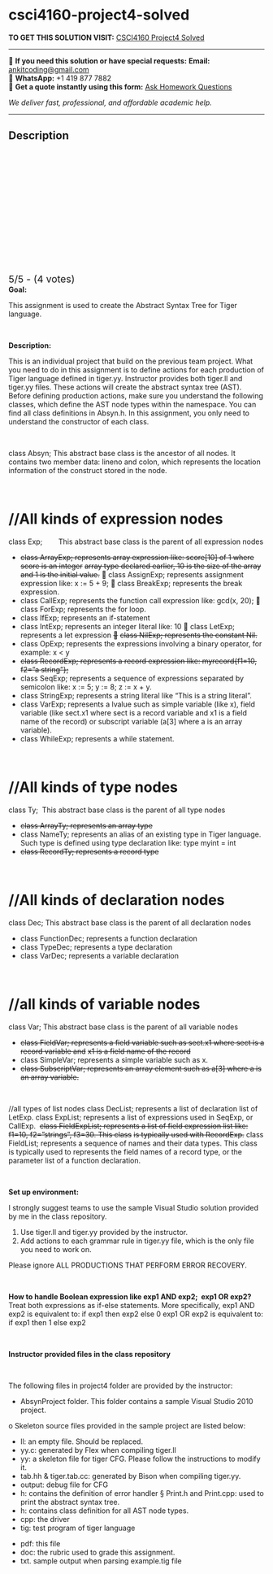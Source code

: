 # csci4160-project4-solved
**TO GET THIS SOLUTION VISIT:** [CSCI4160 Project4 Solved](https://www.ankitcodinghub.com/product/csci4160-project4-solved/)


---

📩 **If you need this solution or have special requests:** **Email:** ankitcoding@gmail.com  
📱 **WhatsApp:** +1 419 877 7882  
📄 **Get a quote instantly using this form:** [Ask Homework Questions](https://www.ankitcodinghub.com/services/ask-homework-questions/)

*We deliver fast, professional, and affordable academic help.*

---

<h2>Description</h2>



<div class="kk-star-ratings kksr-auto kksr-align-center kksr-valign-top" data-payload="{&quot;align&quot;:&quot;center&quot;,&quot;id&quot;:&quot;28202&quot;,&quot;slug&quot;:&quot;default&quot;,&quot;valign&quot;:&quot;top&quot;,&quot;ignore&quot;:&quot;&quot;,&quot;reference&quot;:&quot;auto&quot;,&quot;class&quot;:&quot;&quot;,&quot;count&quot;:&quot;4&quot;,&quot;legendonly&quot;:&quot;&quot;,&quot;readonly&quot;:&quot;&quot;,&quot;score&quot;:&quot;5&quot;,&quot;starsonly&quot;:&quot;&quot;,&quot;best&quot;:&quot;5&quot;,&quot;gap&quot;:&quot;4&quot;,&quot;greet&quot;:&quot;Rate this product&quot;,&quot;legend&quot;:&quot;5\/5 - (4 votes)&quot;,&quot;size&quot;:&quot;24&quot;,&quot;title&quot;:&quot;CSCI4160 Project4 Solved&quot;,&quot;width&quot;:&quot;138&quot;,&quot;_legend&quot;:&quot;{score}\/{best} - ({count} {votes})&quot;,&quot;font_factor&quot;:&quot;1.25&quot;}">

<div class="kksr-stars">

<div class="kksr-stars-inactive">
            <div class="kksr-star" data-star="1" style="padding-right: 4px">


<div class="kksr-icon" style="width: 24px; height: 24px;"></div>
        </div>
            <div class="kksr-star" data-star="2" style="padding-right: 4px">


<div class="kksr-icon" style="width: 24px; height: 24px;"></div>
        </div>
            <div class="kksr-star" data-star="3" style="padding-right: 4px">


<div class="kksr-icon" style="width: 24px; height: 24px;"></div>
        </div>
            <div class="kksr-star" data-star="4" style="padding-right: 4px">


<div class="kksr-icon" style="width: 24px; height: 24px;"></div>
        </div>
            <div class="kksr-star" data-star="5" style="padding-right: 4px">


<div class="kksr-icon" style="width: 24px; height: 24px;"></div>
        </div>
    </div>

<div class="kksr-stars-active" style="width: 138px;">
            <div class="kksr-star" style="padding-right: 4px">


<div class="kksr-icon" style="width: 24px; height: 24px;"></div>
        </div>
            <div class="kksr-star" style="padding-right: 4px">


<div class="kksr-icon" style="width: 24px; height: 24px;"></div>
        </div>
            <div class="kksr-star" style="padding-right: 4px">


<div class="kksr-icon" style="width: 24px; height: 24px;"></div>
        </div>
            <div class="kksr-star" style="padding-right: 4px">


<div class="kksr-icon" style="width: 24px; height: 24px;"></div>
        </div>
            <div class="kksr-star" style="padding-right: 4px">


<div class="kksr-icon" style="width: 24px; height: 24px;"></div>
        </div>
    </div>
</div>


<div class="kksr-legend" style="font-size: 19.2px;">
            5/5 - (4 votes)    </div>
    </div>
<strong>Goal: </strong>

This assignment is used to create the Abstract Syntax Tree for Tiger language.

&nbsp;

<strong>Description: </strong>

This is an individual project that build on the previous team project. What you need to do in this assignment is to define actions for each production of Tiger language defined in tiger.yy. Instructor provides both tiger.ll and tiger.yy files. These actions will create the abstract syntax tree (AST). Before defining production actions, make sure you understand the following classes, which define the AST node types within the namespace. You can find all class definitions in Absyn.h. In this assignment, you only need to understand the constructor of each class.

&nbsp;

class Absyn; This abstract base class is the ancestor of all nodes. It contains two member data: lineno and colon, which represents the location information of the construct stored in the node.

&nbsp;

<h1>//All kinds of expression nodes</h1>
class Exp; &nbsp;&nbsp;&nbsp;&nbsp;&nbsp;&nbsp; This abstract base class is the parent of all expression nodes

<ul>
<li><span style="text-decoration: line-through;">class ArrayExp; represents array expression like: score[10] of 1 where score is an integer</span> <span style="text-decoration: line-through;">array type declared earlier, 10 is the size of the array and 1 is the initial value.</span>  class AssignExp; represents assignment expression like: x := 5 + 9;  class BreakExp; represents the break expression.</li>
<li>class CallExp; represents the function call expression like: gcd(x, 20);  class ForExp; represents the for loop.</li>
<li>class IfExp; represents an if-statement</li>
<li>class IntExp; represents an integer literal like: 10  class LetExp; represents a let expression <span style="text-decoration: line-through;"></span> <span style="text-decoration: line-through;">class NilExp; represents the constant Nil.</span></li>
<li>class OpExp; represents the expressions involving a binary operator, for example: x &lt; y</li>
<li><span style="text-decoration: line-through;">class RecordExp; represents a record expression like: myrecord{f1=10, f2=”a string”};</span></li>
<li>class SeqExp; represents a sequence of expressions separated by semicolon like: x := 5; y := 8; z := x + y.</li>
<li>class StringExp; represents a string literal like “This is a string literal”.</li>
<li>class VarExp; represents a lvalue such as simple variable (like x), field variable (like sect.x1 where sect is a record variable and x1 is a field name of the record) or subscript variable (a[3] where a is an array variable).</li>
<li>class WhileExp; represents a while statement.</li>
</ul>
&nbsp;

<h1>//All kinds of type nodes</h1>
class Ty;&nbsp; This abstract base class is the parent of all type nodes

<ul>
<li><span style="text-decoration: line-through;">class ArrayTy; represents an array type</span></li>
<li>class NameTy; represents an alias of an existing type in Tiger language. Such type is defined using type declaration like: type myint = int</li>
<li><span style="text-decoration: line-through;">class RecordTy; represents a record type</span></li>
</ul>
&nbsp;

<h1>//All kinds of declaration nodes</h1>
class Dec; This abstract base class is the parent of all declaration nodes

<ul>
<li>class FunctionDec; represents a function declaration</li>
<li>class TypeDec; represents a type declaration</li>
<li>class VarDec; represents a variable declaration</li>
</ul>
&nbsp;

<h1>//all kinds of variable nodes</h1>
class Var; This abstract base class is the parent of all variable nodes

<ul>
<li><span style="text-decoration: line-through;">class FieldVar; represents a field variable such as sect.x1 where sect is a record variable and</span> <span style="text-decoration: line-through;">x1 is a field name of the record</span></li>
<li>class SimpleVar; represents a simple variable such as x.</li>
<li><span style="text-decoration: line-through;">class SubscriptVar; represents an array element such as a[3] where a is an array variable.</span></li>
</ul>
&nbsp;

//all types of list nodes class DecList; represents a list of declaration list of LetExp. class ExpList; represents a list of expressions used in SeqExp, or CallExp.&nbsp; <span style="text-decoration: line-through;">class FieldExpList; represents a list of field expression list like: f1=10, f2=”strings”, f3=30. This class</span> <span style="text-decoration: line-through;">is typically used with RecordExp.</span> class FieldList; represents a sequence of names and their data types. This class is typically used to represents the field names of a record type, or the parameter list of a function declaration.

&nbsp;

<strong>Set up environment: </strong>

I strongly suggest teams to use the sample Visual Studio solution provided by me in the class repository.

<ol>
<li>Use tiger.ll and tiger.yy provided by the instructor.</li>
<li>Add actions to each grammar rule in tiger.yy file, which is the only file you need to work on.</li>
</ol>
Please ignore ALL PRODUCTIONS THAT PERFORM ERROR RECOVERY.

<strong>&nbsp;</strong><strong>&nbsp;</strong>

<strong>How to handle Boolean expression like exp1 AND exp2;&nbsp; exp1 OR exp2? </strong>Treat both expressions as if-else statements. More specifically, exp1 AND exp2 is equivalent to: if exp1 then exp2 else 0 exp1 OR exp2 is equivalent to: if exp1 then 1 else exp2

&nbsp;

<strong>Instructor provided files in the class repository </strong>

&nbsp;

The following files in project4 folder are provided by the instructor:

<ul>
<li>AbsynProject folder. This folder contains a sample Visual Studio 2010 project.</li>
</ul>
o Skeleton source files provided in the sample project are listed below:

<ul>
<li>ll: an empty file. Should be replaced.</li>
<li>yy.c: generated by Flex when compiling tiger.ll</li>
<li>yy: a skeleton file for tiger CFG. Please follow the instructions to modify it.</li>
<li>tab.hh &amp; tiger.tab.cc: generated by Bison when compiling tiger.yy.</li>
<li>output: debug file for CFG</li>
<li>h: contains the definition of error handler § Print.h and Print.cpp: used to print the abstract syntax tree.</li>
<li>h: contains class definition for all AST node types.</li>
<li>cpp: the driver</li>
<li>tig: test program of tiger language</li>
</ul>
<ul>
<li>pdf: this file</li>
<li>doc: the rubric used to grade this assignment.</li>
<li>txt. sample output when parsing example.tig file</li>
</ul>
&nbsp;
